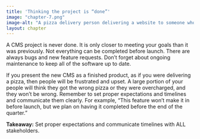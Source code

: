 ```yaml
---
title: 'Thinking the project is “done”'
image: "chapter-7.png"
image-alt: "A pizza delivery person delivering a website to someone who is less than pleased."
layout: chapter
---
```



A CMS project is never done. It is only closer to meeting your goals than it was previously. Not everything can be completed before launch. There are always bugs and new feature requests. Don’t forget about ongoing maintenance to keep all of the software up to date.

If you present the new CMS as a finished product, as if you were delivering a pizza, then people will be frustrated and upset. A large portion of your people will think they got the wrong pizza or they were overcharged, and they won’t be wrong. Remember to set proper expectations and timelines and communicate them clearly. For example, “This feature won’t make it in before launch, but we plan on having it completed before the end of the quarter.”

**Takeaway:** Set proper expectations and communicate timelines with ALL stakeholders.
